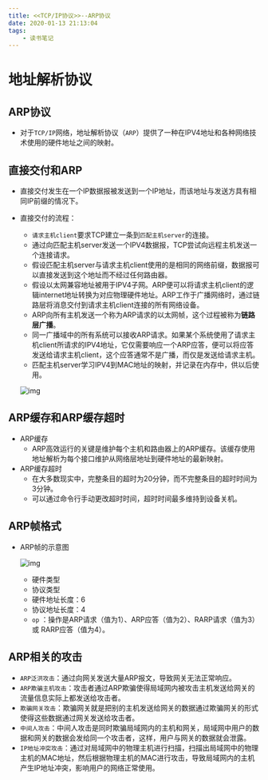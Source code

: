 ```yaml
---
title: <<TCP/IP协议>>--ARP协议
date: 2020-01-13 21:13:04
tags:
	- 读书笔记
---
```


# 地址解析协议

## ARP协议

- 对于`TCP/IP`网络，地址解析协议（`ARP`）提供了一种在IPV4地址和各种网络技术使用的硬件地址之间的映射。

## 直接交付和ARP

- 直接交付发生在一个IP数据报被发送到一个IP地址，而该地址与发送方具有相同IP前缀的情况下。

- 直接交付的流程：

  - `请求主机client`要求TCP建立一条到`匹配主机server`的连接。
  - 通过向匹配主机server发送一个IPV4数据报，TCP尝试向远程主机发送一个连接请求。
  - 假设匹配主机server与请求主机client使用的是相同的网络前缀，数据报可以直接发送到这个地址而不经过任何路由器。
  - 假设以太网兼容地址被用于IPV4子网。ARP便可以将请求主机client的逻辑internet地址转换为对应物理硬件地址。ARP工作于广播网络时，通过链路层将消息交付到请求主机client连接的所有网络设备。
  - ARP向所有主机发送一个称为ARP请求的以太网帧，这个过程被称为**链路层广播**。
  - 同一广播域中的所有系统可以接收ARP请求。如果某个系统使用了请求主机client所请求的IPV4地址，它仅需要响应一个ARP应答，便可以将应答发送给请求主机client，这个应答通常不是广播，而仅是发送给请求主机。
  - 匹配主机server学习IPV4到MAC地址的映射，并记录在内存中，供以后使用。

  ![img](https://img-blog.csdnimg.cn/2019071710063232.png?x-oss-process=image/watermark,type_ZmFuZ3poZW5naGVpdGk,shadow_10,text_aHR0cHM6Ly9ibG9nLmNzZG4ubmV0L3FxXzQxNDUzMjg1,size_16,color_FFFFFF,t_70)

## ARP缓存和ARP缓存超时

- ARP缓存
  - ARP高效运行的关键是维护每个主机和路由器上的ARP缓存。该缓存使用地址解析为每个接口维护从网络层地址到硬件地址的最新映射。
- ARP缓存超时
  - 在大多数现实中，完整条目的超时为20分钟，而不完整条目的超时时间为3分钟。
  - 可以通过命令行手动更改超时时间，超时时间最多维持到设备关机。

## ARP帧格式

- ARP帧的示意图

  ![img](https://pic002.cnblogs.com/images/2012/392443/2012041215590890.jpg)

  - 硬件类型
  - 协议类型
  - 硬件地址长度：6
  - 协议地址长度：4
  - `op` ：操作是ARP请求（值为1）、ARP应答（值为2）、RARP请求（值为3）或 RARP应答（值为4）。

## ARP相关的攻击

- `ARP泛洪攻击`：通过向网关发送大量ARP报文，导致网关无法正常响应。
- `ARP欺骗主机攻击`：攻击者通过ARP欺骗使得局域网内被攻击主机发送给网关的流量信息实际上都发送给攻击者。
- `欺骗网关攻击`：欺骗网关就是把别的主机发送给网关的数据通过欺骗网关的形式使得这些数据通过网关发送给攻击者。
- `中间人攻击`：中间人攻击是同时欺骗局域网内的主机和网关，局域网中用户的数据和网关的数据会发给同一个攻击者，这样，用户与网关的数据就会泄露。
- `IP地址冲突攻击`：通过对局域网中的物理主机进行扫描，扫描出局域网中的物理主机的MAC地址，然后根据物理主机的MAC进行攻击，导致局域网内的主机产生IP地址冲突，影响用户的网络正常使用。 











